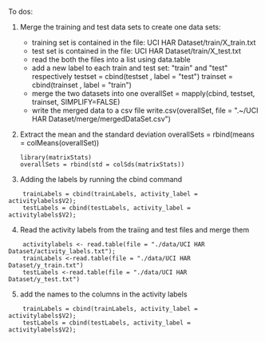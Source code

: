 To dos:
1. Merge the training and test data sets to create one data sets:
	- training set is contained in the file: UCI HAR Dataset/train/X_train.txt
	- test set is contained in the file: UCI HAR Dataset/train/X_test.txt
	- read the both the files into a list using data.table
	- add a new label to each train and test set: "train" and "test" respectively
		testset = cbind(testset , label = "test")
		trainset = cbind(trainset , label = "train")
	- merge the two datasets into one
		overallSet = mapply(cbind, testset, trainset, SIMPLIFY=FALSE)
	- write the merged data to a csv file
		write.csv(overallSet, file = ".~/UCI HAR Dataset/merge/mergedDataSet.csv")
2.  Extract the mean and the standard deviation
	overallSets = rbind(means = colMeans(overallSet))

	```
	library(matrixStats)
	overallSets = rbind(std = colSds(matrixStats))
	```

3. Adding the labels by running the cbind command

```
    trainLabels = cbind(trainLabels, activity_label = activitylabels$V2);
    testLabels = cbind(testLabels, activity_label = activitylabels$V2);
```

4. Read the activity labels from the traiing and test files and merge them

```
	activitylabels <- read.table(file = "./data/UCI HAR Dataset/activity_labels.txt");
	trainLabels <-read.table(file = "./data/UCI HAR Dataset/y_train.txt")
	testLabels <-read.table(file = "./data/UCI HAR Dataset/y_test.txt")
```

5. add the names to the columns in the activity labels

```
	trainLabels = cbind(trainLabels, activity_label = activitylabels$V2);
	testLabels = cbind(testLabels, activity_label = activitylabels$V2);
```